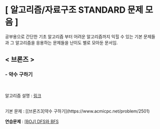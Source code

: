 # [ 알고리즘/자료구조 STANDARD 문제 모음 ]

공부용으로 간단한 기초 알고리즘 부터 어려운 알고리즘까지 익힐 수 있는 기본 문제들과 그 알고리즘을 응용하는 문제들을 난이도 별로 모아둔 문서임.

## < 브론즈 >

### - 약수 구하기
<br>

알고리즘 설명 : [링크](https://kbw1101.tistory.com/32)

<br>
기본 문제 : [[브론즈3]약수 구하기](https://www.acmicpc.net/problem/2501)

<br>

**연습문제** : [[BOJ] DFS와 BFS](https://www.acmicpc.net/problem/1260)

